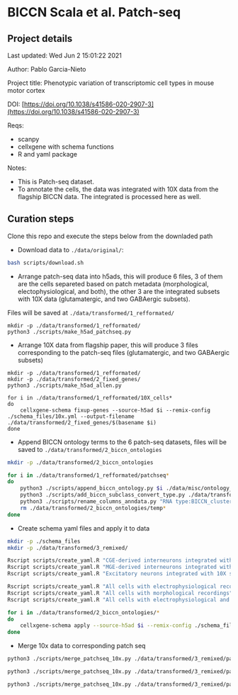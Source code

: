 # BICCN Scala et al. Patch-seq

## Project details

Last updated: Wed Jun  2 15:01:22 2021

Author: Pablo Garcia-Nieto

Project title: Phenotypic variation of transcriptomic cell types in mouse motor cortex

DOI: [https://doi.org/10.1038/s41586-020-2907-3](https://doi.org/10.1038/s41586-020-2907-3)

Reqs:

- scanpy
- cellxgene with schema functions
- R and yaml package


Notes:
- This is Patch-seq dataset.
- To annotate the cells, the data was integrated with 10X data from the flagship BICCN data. The integrated is processed here as well.


## Curation steps

Clone this repo and execute the steps below from the downladed path

- Download data to `./data/original/`:

```bash
bash scripts/download.sh
```

- Arrange patch-seq data into h5ads, this will produce 6 files, 3 of them are the cells separeted based on patch metadata (morphological, electophysiological, and both), the other 3 are the integrated subsets with 10X data (glutamatergic, and two GABAergic subsets).

Files will be saved at `./data/transformed/1_refformated/`

```
mkdir -p ./data/transformed/1_refformated/
python3 ./scripts/make_h5ad_patchseq.py
```

- Arrange 10X data from flagship paper, this will produce 3 files corresponding to the patch-seq files (glutamatergic, and two GABAergic subsets)

```
mkdir -p ./data/transformed/1_refformated/
mkdir -p ./data/transformed/2_fixed_genes/
python3 ./scripts/make_h5ad_allen.py

for i in ./data/transformed/1_refformated/10X_cells*
do
    cellxgene-schema fixup-genes --source-h5ad $i --remix-config ./schema_files/10x.yml --output-filename ./data/transformed/2_fixed_genes/$(basename $i)
done
```


- Append BICCN ontology terms to the 6 patch-seq datasets, files will be saved to `./data/transformed/2_biccn_ontologies`

```bash
mkdir -p ./data/transformed/2_biccn_ontologies

for i in ./data/transformed/1_refformated/patchseq*
do
    python3 ./scripts/append_biccn_ontology.py $i ./data/misc/ontology_biccn.txt ./data/transformed/2_biccn_ontologies/temp_biccn.h5ad
    python3 ./scripts/add_biccn_subclass_convert_type.py ./data/transformed/2_biccn_ontologies/temp_biccn.h5ad ./data/misc/ontology_biccn.txt ./data/transformed/2_biccn_ontologies/temp_biccn2.h5ad
    python3 ./scripts/rename_columns_anndata.py "RNA type:BICCN_cluster_label" ./data/transformed/2_biccn_ontologies/temp_biccn2.h5ad ./data/transformed/2_biccn_ontologies/$(basename $i)
    rm ./data/transformed/2_biccn_ontologies/temp*
done
```

- Create schema yaml files and apply it to data

```bash
mkdir -p ./schema_files
mkdir -p ./data/transformed/3_remixed/

Rscript scripts/create_yaml.R "CGE-derived interneurons integrated with 10X sequencing MOp data" ./data/misc/ontology_lookup_* ./schema_files/patchseq_nonMorpho_Lamp5Vip.h5ad.yml
Rscript scripts/create_yaml.R "MGE-derived interneurons integrated with 10X sequencing MOp data" ./data/misc/ontology_lookup_* ./schema_files/patchseq_nonMorpho_PvalbSst.h5ad.yml
Rscript scripts/create_yaml.R "Excitatory neurons integrated with 10X sequencing MOp data" ./data/misc/ontology_lookup_* ./schema_files/patchseq_nonMorpho_Excitatory.h5ad.yml

Rscript scripts/create_yaml.R "All cells with electrophysiological recordings" ./data/misc/ontology_lookup_* ./schema_files/patchseq_electro_phys.h5ad.yml
Rscript scripts/create_yaml.R "All cells with morphological recordings" ./data/misc/ontology_lookup_* ./schema_files/patchseq_morphological.h5ad.yml
Rscript scripts/create_yaml.R "All cells with electrophysiological and morphological recordings" ./data/misc/ontology_lookup_* ./schema_files/patchseq_morpholphys.h5ad.yml

for i in ./data/transformed/2_biccn_ontologies/*
do
    cellxgene-schema apply --source-h5ad $i --remix-config ./schema_files/$(basename $i).yml --output-filename ./data/transformed/3_remixed/$(basename $i)
done
```

- Merge 10x data to corresponding patch seq
```bash
python3 ./scripts/merge_patchseq_10x.py ./data/transformed/3_remixed/patchseq_nonMorpho_Excitatory.h5ad ./data/transformed/2_fixed_genes/10X_cells_v2_AIBS_exc.h5ad ./data/misc/ontology_biccn_yao.txt ./data/transformed/3_remixed/patchseq_nonMorpho_Excitatory_with10x.h5ad

python3 ./scripts/merge_patchseq_10x.py ./data/transformed/3_remixed/patchseq_nonMorpho_Lamp5Vip.h5ad ./data/transformed/2_fixed_genes/10X_cells_v2_AIBS_viplamp.h5ad ./data/misc/ontology_biccn_yao.txt ./data/transformed/3_remixed/patchseq_nonMorpho_Lamp5Vip_with10x.h5ad

python3 ./scripts/merge_patchseq_10x.py ./data/transformed/3_remixed/patchseq_nonMorpho_PvalbSst.h5ad ./data/transformed/2_fixed_genes/10X_cells_v2_AIBS_pvsst.h5ad ./data/misc/ontology_biccn_yao.txt ./data/transformed/3_remixed/patchseq_nonMorpho_PvalbSst_with10x.h5ad
```
